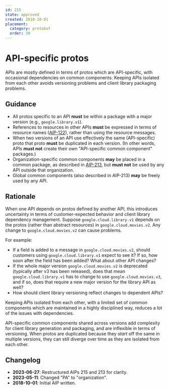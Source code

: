 ```yaml
---
id: 215
state: approved
created: 2018-10-01
placement:
  category: protobuf
  order: 30
---
```


# API-specific protos

APIs are mostly defined in terms of protos which are API-specific, with
occasional dependencies on common components. Keeping APIs isolated from each
other avoids versioning problems and client library packaging problems.

## Guidance

- All protos specific to an API **must** be within a package with a major version
  (e.g., `google.library.v1`).
- References to resources in other APIs **must** be expressed in terms of
  resource names ([AIP-122][]), rather than using the resource messages.
- When two versions of an API use effectively the same (API-specific) proto
  that proto **must** be duplicated in each version. (In other words, APIs
  **must not** create their own "API-specific common component" packages.)
- Organization-specific common components **may** be placed in a common package,
  as described in [AIP-213][], but **must not** be used by any API outside
  that organization.
- Global common components (also described in AIP-213) **may** be freely used by any API.

## Rationale

When one API depends on protos defined by another API, this introduces uncertainty
in terms of customer-expected behavior and client library dependency management.
Suppose `google.cloud.library.v1` depends on the protos (rather than abstract resources)
in `google.cloud.movies.v2`. Any change to `google.cloud.movies.v2` can cause problems.

For example:

- If a field is added to a message in `google.cloud.movies.v2`, should customers using
  `google.cloud.library.v1` expect to see it? If so, how soon after the field has
  been added? What about other API changes?
- If the whole major version `google.cloud.movies.v2` is deprecated
  (typically after v3 has been released), does that mean `google.cloud.library.v1` has
  to change to use `google.cloud.movies.v3`, and if so, does that require a new major version
  for the library API as well?
- How should client library versioning reflect changes to dependent APIs?

Keeping APIs isolated from each other, with a limited set of common components which are
maintained in a highly disciplined way, reduces a lot of the issues with dependencies.

API-specific common components shared across versions add complexity for client
library generation and packaging, and are inflexible in terms of versioning.
When protos are duplicated because they *start* off the same in multiple versions,
they can still diverge over time as they are isolated from each other.

## Changelog

- **2023-06-27**: Restructured AIPs 215 and 213 for clarity.
- **2023-05-11**: Changed "PA" to "organization".
- **2018-10-01**: Initial AIP written.

[aip-213]: ./0213.md
[aip-122]: ./0122.md
